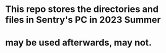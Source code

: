 # This repo stores the directories and files in Sentry's PC in 2023 Summer
# may be used afterwards, may not.
